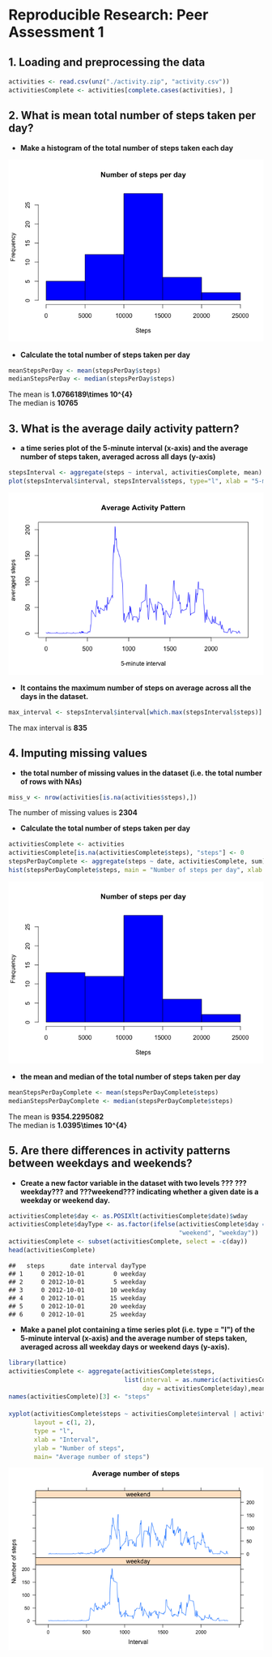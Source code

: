 # Reproducible Research: Peer Assessment 1

## 1. Loading and preprocessing the data

```r
activities <- read.csv(unz("./activity.zip", "activity.csv"))
activitiesComplete <- activities[complete.cases(activities), ]
```

## 2. What is mean total number of steps taken per day?
- **Make a histogram of the total number of steps taken each day**

![](PA1_template_files/figure-html/unnamed-chunk-2-1.png) 

- **Calculate the total number of steps taken per day**


```r
meanStepsPerDay <- mean(stepsPerDay$steps)
medianStepsPerDay <- median(stepsPerDay$steps)
```

The mean is **1.0766189\times 10^{4}**  
The median is **10765**

## 3. What is the average daily activity pattern?
- **a time series plot of the 5-minute interval (x-axis) and the average number of steps taken, averaged across all days (y-axis)**

```r
stepsInterval <- aggregate(steps ~ interval, activitiesComplete, mean)
plot(stepsInterval$interval, stepsInterval$steps, type="l", xlab = "5-minute interval", ylab = "averaged steps", main = "Average Activity Pattern", col = "blue")
```

![](PA1_template_files/figure-html/unnamed-chunk-4-1.png) 

- **It contains the maximum number of steps on average across all the days in the dataset.**  

```r
max_interval <- stepsInterval$interval[which.max(stepsInterval$steps)]
```
The max interval is **835**

## 4. Imputing missing values
- **the total number of missing values in the dataset (i.e. the total number of rows with NAs)**

```r
miss_v <- nrow(activities[is.na(activities$steps),])
```
The number of missing values is **2304**

- **Calculate the total number of steps taken per day**

```r
activitiesComplete <- activities
activitiesComplete[is.na(activitiesComplete$steps), "steps"] <- 0
stepsPerDayComplete <- aggregate(steps ~ date, activitiesComplete, sum)
hist(stepsPerDayComplete$steps, main = "Number of steps per day", xlab = "Steps", col = "blue")
```

![](PA1_template_files/figure-html/unnamed-chunk-7-1.png) 

- **the mean and median of the total number of steps taken per day**

```r
meanStepsPerDayComplete <- mean(stepsPerDayComplete$steps)
medianStepsPerDayComplete <- median(stepsPerDayComplete$steps)
```
The mean is **9354.2295082**   
The median is **1.0395\times 10^{4}**  

## 5. Are there differences in activity patterns between weekdays and weekends?
- **Create a new factor variable in the dataset with two levels ??? ???weekday??? and ???weekend??? indicating whether a given date is a weekday or weekend day.**  

```r
activitiesComplete$day <- as.POSIXlt(activitiesComplete$date)$wday
activitiesComplete$dayType <- as.factor(ifelse(activitiesComplete$day == 0 | activitiesComplete$day == 6,
                                               "weekend", "weekday"))
activitiesComplete <- subset(activitiesComplete, select = -c(day))
head(activitiesComplete)
```

```
##   steps       date interval dayType
## 1     0 2012-10-01        0 weekday
## 2     0 2012-10-01        5 weekday
## 3     0 2012-10-01       10 weekday
## 4     0 2012-10-01       15 weekday
## 5     0 2012-10-01       20 weekday
## 6     0 2012-10-01       25 weekday
```

- **Make a panel plot containing a time series plot (i.e. type = "l") of the 5-minute interval (x-axis) and the average number of steps taken, averaged across all weekday days or weekend days (y-axis).**  

```r
library(lattice)
activitiesComplete <- aggregate(activitiesComplete$steps, 
                                list(interval = as.numeric(activitiesComplete$interval), 
                                     day = activitiesComplete$day),mean)
names(activitiesComplete)[3] <- "steps"

xyplot(activitiesComplete$steps ~ activitiesComplete$interval | activitiesComplete$day, 
       layout = c(1, 2), 
       type = "l", 
       xlab = "Interval", 
       ylab = "Number of steps", 
       main= "Average number of steps")
```

![](PA1_template_files/figure-html/unnamed-chunk-10-1.png) 

